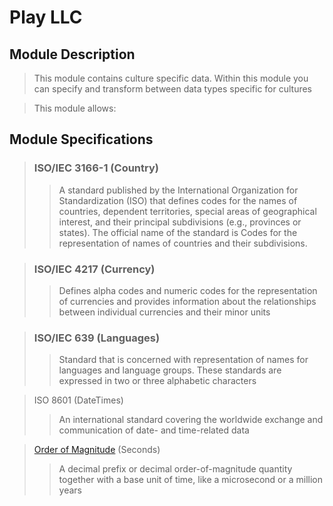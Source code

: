 ﻿# Play LLC

## Module Description

>This module contains culture specific data. Within this module you can specify and transform between data types specific for cultures




>This module allows:  

## Module Specifications

> ### ISO/IEC 3166-1 (Country)
>> A standard published by the International Organization for Standardization (ISO) that defines codes for the names of countries, dependent territories, special areas of geographical interest, and their principal subdivisions (e.g., provinces or states). The official name of the standard is Codes for the representation of names of countries and their subdivisions. 

> ### ISO/IEC 4217 (Currency)
>> Defines alpha codes and numeric codes for the representation of currencies and provides information about the relationships between individual currencies and their minor units

> ### ISO/IEC 639 (Languages)
>> Standard that is concerned with representation of names for languages and language groups. These standards are expressed in two or three alphabetic characters

> ISO 8601 (DateTimes)
>> An international standard covering the worldwide exchange and communication of date- and time-related data

> [Order of Magnitude](https://en.wikipedia.org/wiki/Orders_of_magnitude_(time)) (Seconds)
>> A decimal prefix or decimal order-of-magnitude quantity together with a base unit of time, like a microsecond or a million years
